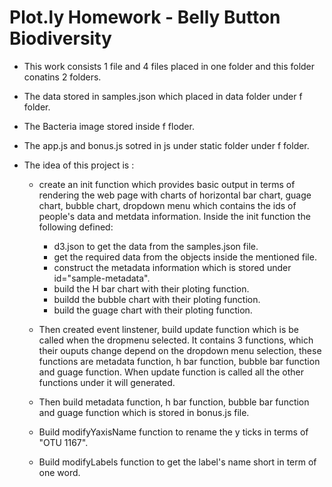 # Plot.ly Homework - Belly Button Biodiversity

-  This work consists 1 file and 4 files placed in one folder and this folder conatins
   2 folders. 
- The data stored in samples.json which placed in data folder under f folder.
- The Bacteria image stored inside f floder.
- The app.js and bonus.js sotred in js under static folder under f folder.

- The idea of this project is :
  - create an init function which provides basic output in terms of rendering the web 
    page with charts of horizontal bar chart, guage chart, bubble chart, dropdown menu
    which contains the ids of people's data and metdata information.
    Inside the init function the following defined:
     - d3.json to get the data from the samples.json file.
     - get the required data from the objects inside the mentioned file.
     - construct the metadata information which is stored under id="sample-metadata".
     - build the H bar chart with their ploting function.
     - buildd the bubble chart with their ploting function.
     - build the guage chart with their ploting function.  

  - Then created event linstener, build update function which is be called when the dropmenu
    selected. It contains 3 functions, which their ouputs change depend on the dropdown 
    menu selection, these functions are metadata function, h bar function, bubble bar 
    function and guage function. When update function is called all the other functions under it
    will generated.

  - Then build metadata function, h bar function, bubble bar function and guage function
    which is stored in bonus.js file.

  - Build modifyYaxisName function to rename the y ticks in terms of "OTU 1167".
  - Build modifyLabels function to get the label's name short in term of one word.
  

 
